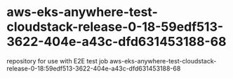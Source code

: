# aws-eks-anywhere-test-cloudstack-release-0-18-59edf513-3622-404e-a43c-dfd631453188-68
repository for use with E2E test job aws-eks-anywhere-test-cloudstack-release-0-18:59edf513-3622-404e-a43c-dfd631453188-68
